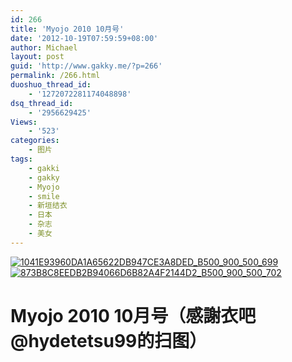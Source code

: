 ```yaml
---
id: 266
title: 'Myojo 2010 10月号'
date: '2012-10-19T07:59:59+08:00'
author: Michael
layout: post
guid: 'http://www.gakky.me/?p=266'
permalink: /266.html
duoshuo_thread_id:
    - '1272072281174048898'
dsq_thread_id:
    - '2956629425'
Views:
    - '523'
categories:
    - 图片
tags:
    - gakki
    - gakky
    - Myojo
    - smile
    - 新垣结衣
    - 日本
    - 杂志
    - 美女
---
```


[![1041E93960DA1A65622DB947CE3A8DED_B500_900_500_699](http://www.yui-aragaki.org/wp-content/uploads/img/1041E93960DA1A65622DB947CE3A8DED_B500_900_500_699.jpeg)](http://www.yui-aragaki.org/wp-content/uploads/img/1041E93960DA1A65622DB947CE3A8DED_B1280_1280_1280_1789.jpeg) [![873B8C8EEDB2B94066D6B82A4F2144D2_B500_900_500_702](http://www.yui-aragaki.org/wp-content/uploads/img/873B8C8EEDB2B94066D6B82A4F2144D2_B500_900_500_702.jpeg)](http://www.yui-aragaki.org/wp-content/uploads/img/873B8C8EEDB2B94066D6B82A4F2144D2_B1280_1280_1280_1797.jpeg)

# Myojo 2010 10月号（感謝衣吧@hydetetsu99的扫图）